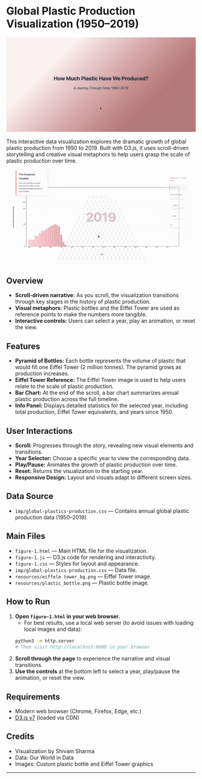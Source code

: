 # Global Plastic Production Visualization (1950–2019)

![Discription](mian.gif)

This interactive data visualization explores the dramatic growth of global plastic production from 1950 to 2019. Built with D3.js, it uses scroll-driven storytelling and creative visual metaphors to help users grasp the scale of plastic production over time.

![Discription](barchart.gif)

## Overview

- **Scroll-driven narrative:** As you scroll, the visualization transitions through key stages in the history of plastic production.
- **Visual metaphors:** Plastic bottles and the Eiffel Tower are used as reference points to make the numbers more tangible.
- **Interactive controls:** Users can select a year, play an animation, or reset the view.

## Features

- **Pyramid of Bottles:** Each bottle represents the volume of plastic that would fill one Eiffel Tower (2 million tonnes). The pyramid grows as production increases.
- **Eiffel Tower Reference:** The Eiffel Tower image is used to help users relate to the scale of plastic production.
- **Bar Chart:** At the end of the scroll, a bar chart summarizes annual plastic production across the full timeline.
- **Info Panel:** Displays detailed statistics for the selected year, including total production, Eiffel Tower equivalents, and years since 1950.

## User Interactions

- **Scroll:** Progresses through the story, revealing new visual elements and transitions.
- **Year Selector:** Choose a specific year to view the corresponding data.
- **Play/Pause:** Animates the growth of plastic production over time.
- **Reset:** Returns the visualization to the starting year.
- **Responsive Design:** Layout and visuals adapt to different screen sizes.

## Data Source

- `imp/global-plastics-production.csv` — Contains annual global plastic production data (1950–2019).

## Main Files

- `figure-1.html` — Main HTML file for the visualization.
- `figure-1.js` — D3.js code for rendering and interactivity.
- `figure-1.css` — Styles for layout and appearance.
- `imp/global-plastics-production.csv` — Data file.
- `resources/eiffele tower_bg.png` — Eiffel Tower image.
- `resources/plastic_bottle.png` — Plastic bottle image.

## How to Run

1. **Open `figure-1.html` in your web browser.**
   - For best results, use a local web server (to avoid issues with loading local images and data):
   ```sh
   python3 -m http.server
   # Then visit http://localhost:8000 in your browser
   ```
2. **Scroll through the page** to experience the narrative and visual transitions.
3. **Use the controls** at the bottom left to select a year, play/pause the animation, or reset the view.

## Requirements

- Modern web browser (Chrome, Firefox, Edge, etc.)
- [D3.js v7](https://d3js.org/) (loaded via CDN)

## Credits

- Visualization by Shivam Sharma
- Data: Our World in Data
- Images: Custom plastic bottle and Eiffel Tower graphics

---
